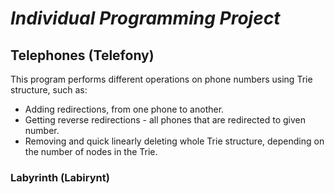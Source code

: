 # ***Individual Programming Project***

## Telephones (Telefony)

This program performs different operations on phone numbers using Trie structure, such as: 

* Adding redirections, from one phone to another.
* Getting reverse redirections - all phones that are redirected to given number.
* Removing and quick linearly deleting whole Trie structure, depending on the number of nodes in the Trie.

### Labyrinth (Labirynt)
